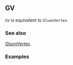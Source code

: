 ## GV

`GV` is equivalent to `GluonVertex`.

### See also

[GluonVertex](GluonVertex).

### Examples